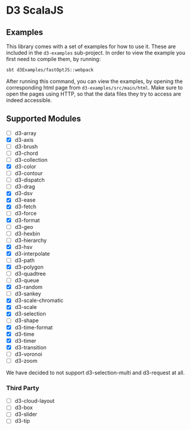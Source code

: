 # D3 ScalaJS

## Examples

This library comes with a set of examples for how to use it. These are included
in the `d3-examples` sub-project. In order to view the example you first need to
compile them, by running:

```bash
sbt d3Examples/fastOptJS::webpack
```

After running this command, you can view the examples, by opening the
corresponding html page from `d3-examples/src/main/html`. Make sure to open the
pages using HTTP, so that the data files they try to access are indeed
accessible.

## Supported Modules

- [ ] d3-array
- [x] d3-axis
- [ ] d3-brush
- [ ] d3-chord
- [ ] d3-collection
- [x] d3-color
- [ ] d3-contour
- [ ] d3-dispatch
- [ ] d3-drag
- [x] d3-dsv
- [x] d3-ease
- [x] d3-fetch
- [ ] d3-force
- [x] d3-format
- [ ] d3-geo
- [ ] d3-hexbin
- [ ] d3-hierarchy
- [x] d3-hsv
- [x] d3-interpolate
- [ ] d3-path
- [x] d3-polygon
- [ ] d3-quadtree
- [ ] d3-queue
- [x] d3-random
- [ ] d3-sankey
- [x] d3-scale-chromatic
- [x] d3-scale
- [x] d3-selection
- [ ] d3-shape
- [x] d3-time-format
- [x] d3-time
- [x] d3-timer
- [x] d3-transition
- [ ] d3-voronoi
- [ ] d3-zoom

We have decided to not support d3-selection-multi and d3-request at all.

### Third Party

- [ ] d3-cloud-layout
- [ ] d3-box
- [ ] d3-slider
- [ ] d3-tip
